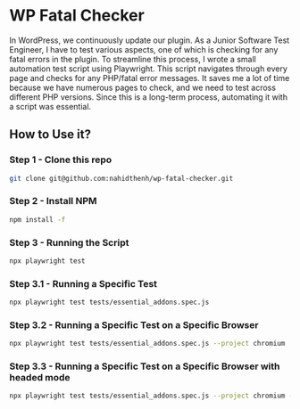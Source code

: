 # WP Fatal Checker

In WordPress, we continuously update our plugin. As a Junior Software Test Engineer, I have to test various aspects, one of which is checking for any fatal errors in the plugin. To streamline this process, I wrote a small automation test script using Playwright. This script navigates through every page and checks for any PHP/fatal error messages. It saves me a lot of time because we have numerous pages to check, and we need to test across different PHP versions. Since this is a long-term process, automating it with a script was essential.

## How to Use it?

### Step 1 - Clone this repo
```bash
git clone git@github.com:nahidthenh/wp-fatal-checker.git

```
### Step 2 - Install NPM
```bash
npm install -f

```
### Step 3 - Running the Script
```bash
npx playwright test
```

### Step 3.1 - Running a Specific Test
```bash
npx playwright test tests/essential_addons.spec.js
```

### Step 3.2 - Running a Specific Test on a Specific Browser
```bash
npx playwright test tests/essential_addons.spec.js --project chromium
```

### Step 3.3 - Running a Specific Test on a Specific Browser with headed mode
```bash
npx playwright test tests/essential_addons.spec.js --project chromium --headed
```